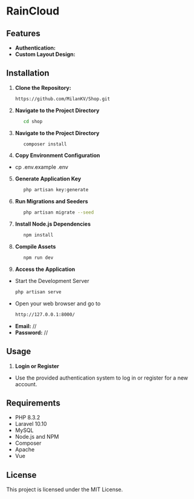 # RainCloud

## Features

- **Authentication:** 
- **Custom Layout Design:**

## Installation

1. **Clone the Repository:**
   ```bash
   https://github.com/MilanKV/Shop.git
2. **Navigate to the Project Directory** 
    ```bash
       cd shop
3. **Navigate to the Project Directory** 
    ```bash
       composer install
4. **Copy Environment Configuration** 
- cp .env.example .env
5. **Generate Application Key** 
    ```bash
       php artisan key:generate
6. **Run Migrations and Seeders**
    ```bash
       php artisan migrate --seed
7. **Install Node.js Dependencies**
    ```bash
       npm install
8. **Compile Assets**
    ```bash
       npm run dev
9. **Access the Application**
- Start the Development Server
  ```bash
  php artisan serve
- Open your web browser and go to
  ```bash
  http://127.0.0.1:8000/
- **Email:** //
- **Password:** //

## Usage
1. **Login or Register** 
- Use the provided authentication system to log in or register for a new account.

## Requirements
- PHP 8.3.2
- Laravel 10.10
- MySQL
- Node.js and NPM
- Composer
- Apache
- Vue

## License
This project is licensed under the MIT License.
